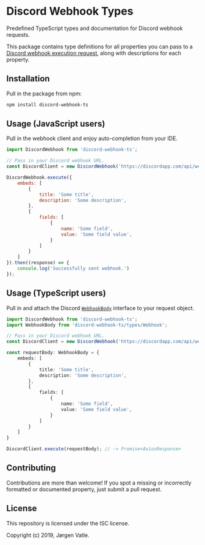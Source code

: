 # Discord Webhook Types
Predefined TypeScript types and documentation for Discord webhook requests.

This package contains type definitions for all properties you can pass to a 
[Discord webhook execution request](https://discordapp.com/developers/docs/resources/webhook#execute-webhook), 
along with descriptions for each property.

## Installation
Pull in the package from npm:
```bash
npm install discord-webhook-ts
``` 

## Usage (JavaScript users)
Pull in the webhook client and enjoy auto-completion from your IDE.
```js
import DiscordWebhook from 'discord-webhook-ts';

// Pass in your Discord webhook URL.
const DiscordClient = new DiscordWebhook('https://discordapp.com/api/webhooks/4752...');

DiscordWebhook.execute({
    embeds: [
        {
            title: 'Some title',
            description: 'Some description',
        },
        {
            fields: [
                {
                    name: 'Some field',
                    value: 'Some field value',
                }
            ]
        }
    ]
}).then((response) => {
    console.log('Successfully sent webhook.')
});
```

## Usage (TypeScript users)
Pull in and attach the Discord [`WebhookBody`](types/Webhook/index.d.ts) interface to your request object.
```typescript
import DiscordWebhook from 'discord-webhook-ts';
import WebhookBody from 'discord-webhook-ts/types/Webhook';

// Pass in your Discord webhook URL.
const DiscordClient = new DiscordWebhook('https://discordapp.com/api/webhooks/4752...');

const requestBody: WebhookBody = {
    embeds: [
        {
            title: 'Some title',
            description: 'Some description',
        },
        {
            fields: [
                {
                    name: 'Some field',
                    value: 'Some field value',
                }
            ]
        }
    ]
}

DiscordClient.execute(requestBody); // -> Promise<AxiosResponse>
```

## Contributing
Contributions are more than welcome! If you spot a missing or incorrectly formatted or documented property, 
just submit a pull request.

## License
This repository is licensed under the ISC license.

Copyright (c) 2019, Jørgen Vatle.